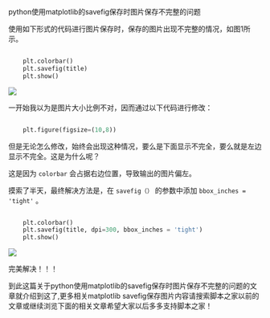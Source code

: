 python使用matplotlib的savefig保存时图片保存不完整的问题

使用如下形式的代码进行图片保存时，保存的图片出现不完整的情况，如图1所示。

```python

    plt.colorbar()
    plt.savefig(title)
    plt.show()
```

![](https://img.jbzj.com/file_images/article/202101/2021010809400910.png)

一开始我以为是图片大小比例不对，因而通过以下代码进行修改：

```python

    plt.figure(figsize=(10,8))
```

但是无论怎么修改，始终会出现这种情况，要么是下面显示不完全，要么就是左边显示不完全。这是为什么呢？

这是因为 ` colorbar ` 会占据右边位置，导致输出的图片偏左。

摸索了半天，最终解决方法是，在 ` savefig（） ` 的参数中添加 ` bbox_inches = 'tight' ` 。

```python

    plt.colorbar()
    plt.savefig(title, dpi=300, bbox_inches = 'tight')
    plt.show()
```

![](https://img.jbzj.com/file_images/article/202101/2021010809400911.png)

完美解决！！！

到此这篇关于python使用matplotlib的savefig保存时图片保存不完整的问题的文章就介绍到这了,更多相关matplotlib
savefig保存图片内容请搜索脚本之家以前的文章或继续浏览下面的相关文章希望大家以后多多支持脚本之家！

